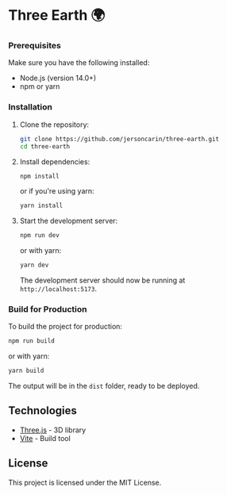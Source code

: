 # Three Earth 🌍

### Prerequisites

Make sure you have the following installed:

- Node.js (version 14.0+)
- npm or yarn

### Installation

1. Clone the repository:

   ```bash
   git clone https://github.com/jersoncarin/three-earth.git
   cd three-earth
   ```

2. Install dependencies:

   ```bash
   npm install
   ```

   or if you're using yarn:

   ```bash
   yarn install
   ```

3. Start the development server:

   ```bash
   npm run dev
   ```

   or with yarn:

   ```bash
   yarn dev
   ```

   The development server should now be running at `http://localhost:5173`.

### Build for Production

To build the project for production:

```bash
npm run build
```

or with yarn:

```bash
yarn build
```

The output will be in the `dist` folder, ready to be deployed.

## Technologies

- [Three.js](https://threejs.org/) - 3D library
- [Vite](https://vitejs.dev/) - Build tool

## License

This project is licensed under the MIT License.
